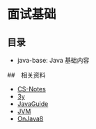 面试基础
===============

## 目录
- java-base: Java 基础内容

##　相关资料
- [CS-Notes](https://github.com/CyC2018/CS-Notes)
- [3y](https://github.com/ZhongFuCheng3y/3y)
- [JavaGuide](https://github.com/Snailclimb/JavaGuide)
- [JVM](https://github.com/doocs/jvm)
- [OnJava8](https://github.com/LingCoder/OnJava8)
